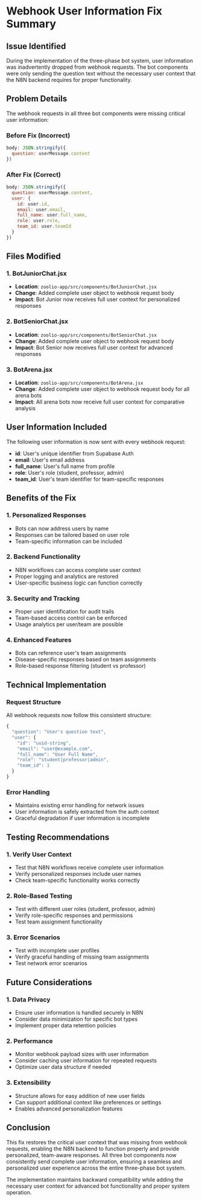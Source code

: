 # Webhook User Information Fix Summary

## Issue Identified
During the implementation of the three-phase bot system, user information was inadvertently dropped from webhook requests. The bot components were only sending the question text without the necessary user context that the N8N backend requires for proper functionality.

## Problem Details
The webhook requests in all three bot components were missing critical user information:

### Before Fix (Incorrect)
```javascript
body: JSON.stringify({
  question: userMessage.content
})
```

### After Fix (Correct)
```javascript
body: JSON.stringify({
  question: userMessage.content,
  user: {
    id: user.id,
    email: user.email,
    full_name: user.full_name,
    role: user.role,
    team_id: user.teamId
  }
})
```

## Files Modified

### 1. BotJuniorChat.jsx
- **Location**: `zoolio-app/src/components/BotJuniorChat.jsx`
- **Change**: Added complete user object to webhook request body
- **Impact**: Bot Junior now receives full user context for personalized responses

### 2. BotSeniorChat.jsx
- **Location**: `zoolio-app/src/components/BotSeniorChat.jsx`
- **Change**: Added complete user object to webhook request body
- **Impact**: Bot Senior now receives full user context for advanced responses

### 3. BotArena.jsx
- **Location**: `zoolio-app/src/components/BotArena.jsx`
- **Change**: Added complete user object to webhook request body for all arena bots
- **Impact**: All arena bots now receive full user context for comparative analysis

## User Information Included

The following user information is now sent with every webhook request:

- **id**: User's unique identifier from Supabase Auth
- **email**: User's email address
- **full_name**: User's full name from profile
- **role**: User's role (student, professor, admin)
- **team_id**: User's team identifier for team-specific responses

## Benefits of the Fix

### 1. Personalized Responses
- Bots can now address users by name
- Responses can be tailored based on user role
- Team-specific information can be included

### 2. Backend Functionality
- N8N workflows can access complete user context
- Proper logging and analytics are restored
- User-specific business logic can function correctly

### 3. Security and Tracking
- Proper user identification for audit trails
- Team-based access control can be enforced
- Usage analytics per user/team are possible

### 4. Enhanced Features
- Bots can reference user's team assignments
- Disease-specific responses based on team assignments
- Role-based response filtering (student vs professor)

## Technical Implementation

### Request Structure
All webhook requests now follow this consistent structure:

```javascript
{
  "question": "User's question text",
  "user": {
    "id": "uuid-string",
    "email": "user@example.com", 
    "full_name": "User Full Name",
    "role": "student|professor|admin",
    "team_id": 1
  }
}
```

### Error Handling
- Maintains existing error handling for network issues
- User information is safely extracted from the auth context
- Graceful degradation if user information is incomplete

## Testing Recommendations

### 1. Verify User Context
- Test that N8N workflows receive complete user information
- Verify personalized responses include user names
- Check team-specific functionality works correctly

### 2. Role-Based Testing
- Test with different user roles (student, professor, admin)
- Verify role-specific responses and permissions
- Test team assignment functionality

### 3. Error Scenarios
- Test with incomplete user profiles
- Verify graceful handling of missing team assignments
- Test network error scenarios

## Future Considerations

### 1. Data Privacy
- Ensure user information is handled securely in N8N
- Consider data minimization for specific bot types
- Implement proper data retention policies

### 2. Performance
- Monitor webhook payload sizes with user information
- Consider caching user information for repeated requests
- Optimize user data structure if needed

### 3. Extensibility
- Structure allows for easy addition of new user fields
- Can support additional context like preferences or settings
- Enables advanced personalization features

## Conclusion

This fix restores the critical user context that was missing from webhook requests, enabling the N8N backend to function properly and provide personalized, team-aware responses. All three bot components now consistently send complete user information, ensuring a seamless and personalized user experience across the entire three-phase bot system.

The implementation maintains backward compatibility while adding the necessary user context for advanced bot functionality and proper system operation.
